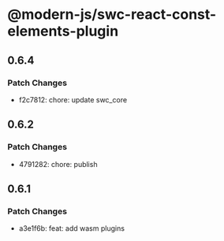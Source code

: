 # @modern-js/swc-react-const-elements-plugin

## 0.6.4

### Patch Changes

- f2c7812: chore: update swc_core

## 0.6.2

### Patch Changes

- 4791282: chore: publish

## 0.6.1

### Patch Changes

- a3e1f6b: feat: add wasm plugins
